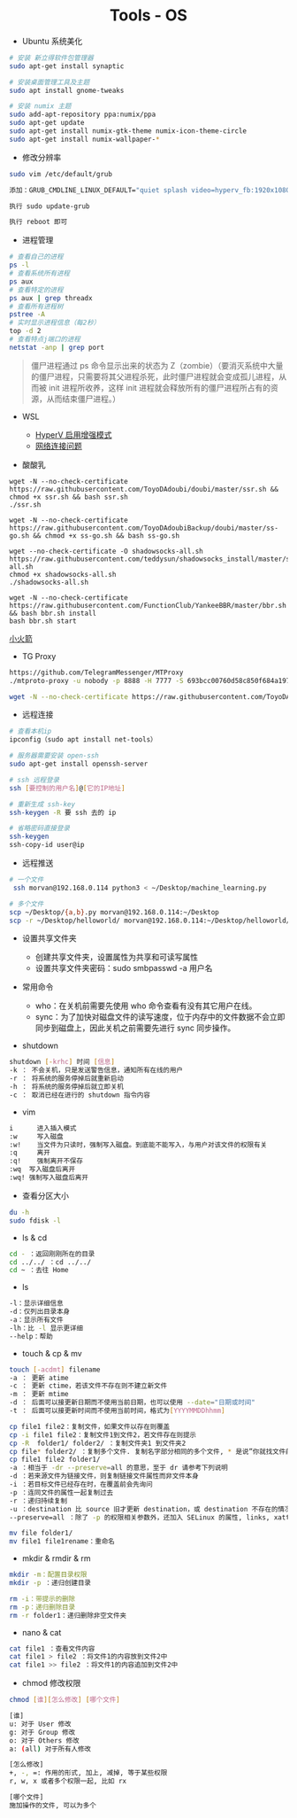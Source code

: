 <div align="center">

# Tools - OS

</div>

- Ubuntu 系统美化

```bash
# 安装 新立得软件包管理器
sudo apt-get install synaptic

# 安装桌面管理工具及主题
sudo apt install gnome-tweaks

# 安装 numix 主题
sudo add-apt-repository ppa:numix/ppa
sudo apt-get update
sudo apt-get install numix-gtk-theme numix-icon-theme-circle
sudo apt-get install numix-wallpaper-*
```

- 修改分辨率

```bash
sudo vim /etc/default/grub

添加：GRUB_CMDLINE_LINUX_DEFAULT="quiet splash video=hyperv_fb:1920x1080"

执行 sudo update-grub

执行 reboot 即可
```

- 进程管理

```bash
# 查看自己的进程
ps -l
# 查看系统所有进程
ps aux
# 查看特定的进程
ps aux | grep threadx 
# 查看所有进程树
pstree -A
# 实时显示进程信息（每2秒）
top -d 2
# 查看特点j端口的进程
netstat -anp | grep port
```

> 僵尸进程通过 ps 命令显示出来的状态为 Z（zombie）（要消灭系统中大量的僵尸进程，只需要将其父进程杀死，此时僵尸进程就会变成孤儿进程，从而被 init 进程所收养，这样 init 进程就会释放所有的僵尸进程所占有的资源，从而结束僵尸进程。）

- WSL
    - [HyperV 启用增强模式](https://github.com/Microsoft/linux-vm-tools/issues/76)
    - [网络连接问题](https://superuser.com/questions/1066272/internet-access-not-working-in-windows-subsystem-for-linux)

- 酸酸乳

```
wget -N --no-check-certificate https://raw.githubusercontent.com/ToyoDAdoubi/doubi/master/ssr.sh && chmod +x ssr.sh && bash ssr.sh
./ssr.sh

wget -N --no-check-certificate https://raw.githubusercontent.com/ToyoDAdoubiBackup/doubi/master/ss-go.sh && chmod +x ss-go.sh && bash ss-go.sh

wget --no-check-certificate -O shadowsocks-all.sh https://raw.githubusercontent.com/teddysun/shadowsocks_install/master/shadowsocks-all.sh
chmod +x shadowsocks-all.sh
./shadowsocks-all.sh

wget -N --no-check-certificate https://raw.githubusercontent.com/FunctionClub/YankeeBBR/master/bbr.sh && bash bbr.sh install
bash bbr.sh start
```

[小火箭](https://小火箭.ink/)

- TG Proxy

```bash
https://github.com/TelegramMessenger/MTProxy
./mtproto-proxy -u nobody -p 8888 -H 7777 -S 693bcc00760d58c850f684a197f0db05 --aes-pwd proxy-secret proxy-multi.conf -M 1、

wget -N --no-check-certificate https://raw.githubusercontent.com/ToyoDAdoubiBackup/doubi/master/mtproxy_go.sh && chmod +x mtproxy_go.sh && bash mtproxy_go.sh
```

- 远程连接

```bash
# 查看本机ip
ipconfig（sudo apt install net-tools）

# 服务器需要安装 open-ssh
sudo apt-get install openssh-server

# ssh 远程登录
ssh [要控制的用户名]@[它的IP地址]

# 重新生成 ssh-key
ssh-keygen -R 要 ssh 去的 ip 

# 省略密码直接登录 
ssh-keygen
ssh-copy-id user@ip
```

- 远程推送

```bash
# 一个文件
 ssh morvan@192.168.0.114 python3 < ~/Desktop/machine_learning.py

# 多个文件
scp ~/Desktop/{a,b}.py morvan@192.168.0.114:~/Desktop
scp -r ~/Desktop/helloworld/ morvan@192.168.0.114:~/Desktop/helloworld/
```

- 设置共享文件夹
   - 创建共享文件夹，设置属性为共享和可读写属性
   - 设置共享文件夹密码：sudo smbpasswd -a 用户名


- 常用命令
	- who：在关机前需要先使用 who 命令查看有没有其它用户在线。
	- sync：为了加快对磁盘文件的读写速度，位于内存中的文件数据不会立即同步到磁盘上，因此关机之前需要先进行 sync 同步操作。
	
- shutdown

```bash
shutdown [-krhc] 时间 [信息]
-k ： 不会关机，只是发送警告信息，通知所有在线的用户
-r ： 将系统的服务停掉后就重新启动
-h ： 将系统的服务停掉后就立即关机
-c ： 取消已经在进行的 shutdown 指令内容
```

- vim

```bash
i      进入插入模式
:w     写入磁盘
:w!    当文件为只读时，强制写入磁盘。到底能不能写入，与用户对该文件的权限有关
:q     离开
:q!    强制离开不保存
:wq  写入磁盘后离开
:wq! 强制写入磁盘后离开
```

- 查看分区大小
	
```bash
du -h
sudo fdisk -l
```

- ls & cd

```bash
cd - ：返回刚刚所在的目录
cd ../../ ：cd ../../
cd ~ ：去往 Home
```

- ls

```bash
-l：显示详细信息
-d：仅列出目录本身
-a：显示所有文件
-lh：比 -l 显示更详细
--help：帮助
```

- touch & cp & mv

```bash
touch [-acdmt] filename
-a ： 更新 atime
-c ： 更新 ctime，若该文件不存在则不建立新文件
-m ： 更新 mtime
-d ： 后面可以接更新日期而不使用当前日期，也可以使用 --date="日期或时间"
-t ： 后面可以接更新时间而不使用当前时间，格式为[YYYYMMDDhhmm]

cp file1 file2：复制文件，如果文件以存在则覆盖
cp -i file1 file2：复制文件1到文件2，若文件存在则提示
cp -R  folder1/ folder2/ ：复制文件夹1 到文件夹2
cp file* folder2/ ：复制多个文件. 复制名字部分相同的多个文件, * 是说”你就找文件前面是 file 的文件, 后面是什么名字无所谓”
cp file1 file2 folder1/
-a ：相当于 -dr --preserve=all 的意思，至于 dr 请参考下列说明
-d ：若来源文件为链接文件，则复制链接文件属性而非文件本身
-i ：若目标文件已经存在时，在覆盖前会先询问
-p ：连同文件的属性一起复制过去
-r ：递归持续复制
-u ：destination 比 source 旧才更新 destination，或 destination 不存在的情况下才复制
--preserve=all ：除了 -p 的权限相关参数外，还加入 SELinux 的属性, links, xattr 等也复制了

mv file folder1/
mv file1 file1rename：重命名
```

- mkdir & rmdir & rm

```bash
mkdir -m：配置目录权限
mkdir -p ：递归创建目录

rm -i：带提示的删除
rm -p：递归删除目录
rm -r folder1：递归删除非空文件夹
```

- nano & cat

```bash
cat file1 ：查看文件内容
cat file1 > file2 ：将文件1的内容放到文件2中
cat file1 >> file2 ：将文件1的内容追加到文件2中
```

- chmod 修改权限

```bash
chmod [谁][怎么修改] [哪个文件]

[谁]
u: 对于 User 修改
g: 对于 Group 修改
o: 对于 Others 修改
a: (all) 对于所有人修改

[怎么修改]
+, -, =: 作用的形式, 加上, 减掉, 等于某些权限
r, w, x 或者多个权限一起, 比如 rx

[哪个文件]
施加操作的文件, 可以为多个
```